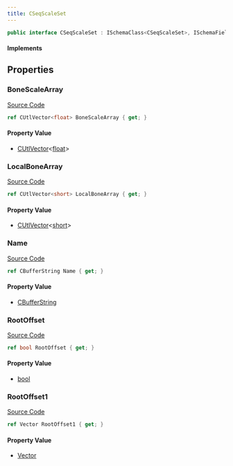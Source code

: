```yaml
---
title: CSeqScaleSet
---
```


```csharp
public interface CSeqScaleSet : ISchemaClass<CSeqScaleSet>, ISchemaField, ISchemaClass, INativeHandle
```

#### Implements

## Properties

### BoneScaleArray

[Source Code](https://github.com/swiftly-solution/swiftlys2/blob/beta/managed/src/SwiftlyS2.Generated/Schemas/Interfaces/CSeqScaleSet.cs#L24)

```csharp
ref CUtlVector<float> BoneScaleArray { get; }
```

#### Property Value

- [CUtlVector](/docs/api/-1)<[float](https://learn.microsoft.com/dotnet/api/system.single)>

### LocalBoneArray

[Source Code](https://github.com/swiftly-solution/swiftlys2/blob/beta/managed/src/SwiftlyS2.Generated/Schemas/Interfaces/CSeqScaleSet.cs#L22)

```csharp
ref CUtlVector<short> LocalBoneArray { get; }
```

#### Property Value

- [CUtlVector](/docs/api/-1)<[short](https://learn.microsoft.com/dotnet/api/system.int16)>

### Name

[Source Code](https://github.com/swiftly-solution/swiftlys2/blob/beta/managed/src/SwiftlyS2.Generated/Schemas/Interfaces/CSeqScaleSet.cs#L16)

```csharp
ref CBufferString Name { get; }
```

#### Property Value

- [CBufferString](/docs/api/shared/natives/cbufferstring)

### RootOffset

[Source Code](https://github.com/swiftly-solution/swiftlys2/blob/beta/managed/src/SwiftlyS2.Generated/Schemas/Interfaces/CSeqScaleSet.cs#L18)

```csharp
ref bool RootOffset { get; }
```

#### Property Value

- [bool](https://learn.microsoft.com/dotnet/api/system.boolean)

### RootOffset1

[Source Code](https://github.com/swiftly-solution/swiftlys2/blob/beta/managed/src/SwiftlyS2.Generated/Schemas/Interfaces/CSeqScaleSet.cs#L20)

```csharp
ref Vector RootOffset1 { get; }
```

#### Property Value

- [Vector](/docs/api/shared/natives/vector)


